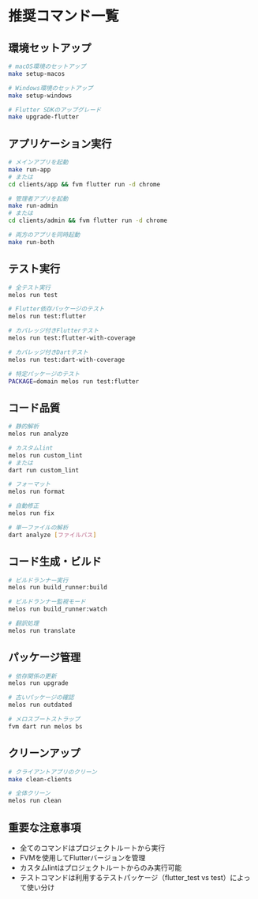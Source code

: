 # 推奨コマンド一覧

## 環境セットアップ
```bash
# macOS環境のセットアップ
make setup-macos

# Windows環境のセットアップ
make setup-windows

# Flutter SDKのアップグレード
make upgrade-flutter
```

## アプリケーション実行
```bash
# メインアプリを起動
make run-app
# または
cd clients/app && fvm flutter run -d chrome

# 管理者アプリを起動
make run-admin
# または
cd clients/admin && fvm flutter run -d chrome

# 両方のアプリを同時起動
make run-both
```

## テスト実行
```bash
# 全テスト実行
melos run test

# Flutter依存パッケージのテスト
melos run test:flutter

# カバレッジ付きFlutterテスト
melos run test:flutter-with-coverage

# カバレッジ付きDartテスト
melos run test:dart-with-coverage

# 特定パッケージのテスト
PACKAGE=domain melos run test:flutter
```

## コード品質
```bash
# 静的解析
melos run analyze

# カスタムlint
melos run custom_lint
# または
dart run custom_lint

# フォーマット
melos run format

# 自動修正
melos run fix

# 単一ファイルの解析
dart analyze [ファイルパス]
```

## コード生成・ビルド
```bash
# ビルドランナー実行
melos run build_runner:build

# ビルドランナー監視モード
melos run build_runner:watch

# 翻訳処理
melos run translate
```

## パッケージ管理
```bash
# 依存関係の更新
melos run upgrade

# 古いパッケージの確認
melos run outdated

# メロスブートストラップ
fvm dart run melos bs
```

## クリーンアップ
```bash
# クライアントアプリのクリーン
make clean-clients

# 全体クリーン
melos run clean
```

## 重要な注意事項
- 全てのコマンドはプロジェクトルートから実行
- FVMを使用してFlutterバージョンを管理
- カスタムlintはプロジェクトルートからのみ実行可能
- テストコマンドは利用するテストパッケージ（flutter_test vs test）によって使い分け